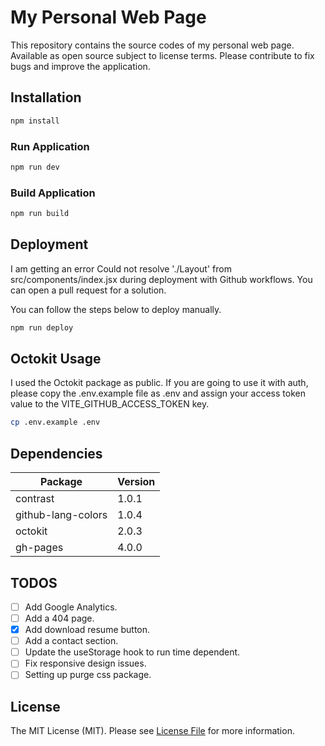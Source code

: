 # My Personal Web Page

This repository contains the source codes of my personal web page. Available as open source subject to license terms. Please contribute to fix bugs and improve the application.


## Installation


```bash
npm install
```

### Run Application


```bash
npm run dev
```

### Build Application
    
```bash
npm run build
```

## Deployment

I am getting an error Could not resolve './Layout' from src/components/index.jsx during deployment with Github workflows. You can open a pull request for a solution.

You can follow the steps below to deploy manually.
    
```bash
npm run deploy
```

## Octokit Usage

I used the Octokit package as public. If you are going to use it with auth, please copy the .env.example file as .env and assign your access token value to the VITE_GITHUB_ACCESS_TOKEN key.

```bash
cp .env.example .env
```


## Dependencies

| **Package**        | **Version** |
|--------------------|-------------|
| contrast           | 1.0.1       |
| github-lang-colors | 1.0.4       |
| octokit            | 2.0.3       |
| gh-pages           | 4.0.0       |



## TODOS

- [ ] Add Google Analytics.
- [ ] Add a 404 page.
- [x] Add download resume button.
- [ ] Add a contact section.
- [ ] Update the useStorage hook to run time dependent.
- [ ] Fix responsive design issues.
- [ ] Setting up purge css package.

## License
The MIT License (MIT). Please see [License File](https://github.com/aytacmalkoc/aytacmalkoc.github.io/blob/main/LICENSE.md) for more information.
